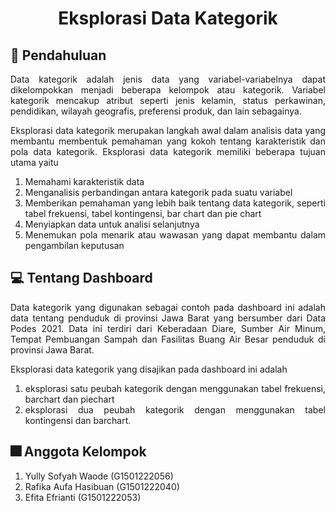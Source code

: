 <div align="center">
  
# Eksplorasi Data Kategorik

</div>

## :memo: Pendahuluan

<div align="justify">

Data kategorik adalah jenis data yang variabel-variabelnya dapat dikelompokkan menjadi beberapa kelompok atau kategorik. Variabel kategorik mencakup atribut seperti jenis kelamin, status perkawinan, pendidikan, wilayah geografis, preferensi produk, dan lain sebagainya.

</div>

<div align="justify">

Eksplorasi data kategorik merupakan langkah awal dalam analisis data yang membantu membentuk pemahaman yang kokoh tentang karakteristik dan pola data kategorik. Eksplorasi data kategorik memiliki beberapa tujuan utama yaitu
1. Memahami karakteristik data
2. Menganalisis perbandingan antara kategorik pada suatu variabel
3. Memberikan pemahaman yang lebih baik tentang data kategorik, seperti tabel frekuensi, tabel kontingensi, bar chart dan pie chart
4. Menyiapkan data untuk analisi selanjutnya
5. Menemukan pola menarik atau wawasan yang dapat membantu dalam pengambilan keputusan

</div>

## :computer: Tentang Dashboard

<div align="justify">
  
Data kategorik yang digunakan sebagai contoh pada dashboard ini adalah data tentang penduduk di provinsi Jawa Barat yang bersumber dari Data Podes 2021. Data ini terdiri dari Keberadaan Diare, Sumber Air Minum, Tempat Pembuangan Sampah dan Fasilitas Buang Air Besar penduduk di provinsi Jawa Barat.

</div>

<div align="justify">
  
Eksplorasi data kategorik yang disajikan pada dashboard ini adalah 
1. eksplorasi satu peubah kategorik dengan menggunakan tabel frekuensi, barchart dan piechart
2. eksplorasi dua peubah kategorik dengan menggunakan tabel kontingensi dan barchart.

</div>

## :fireworks: Anggota Kelompok

1. Yully Sofyah Waode     (G1501222056)
2. Rafika Aufa Hasibuan   (G1501222040)
3. Efita Efrianti         (G1501222053) 

